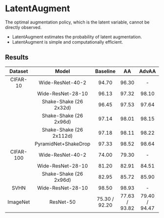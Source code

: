 # LatentAugment

The optimal augmentation policy, which is the latent variable, cannot be directly observed.
- LatentAugment estimates the probability of latent augmentation. 
- LatentAugment is simple and computationally efficient.

## Results
|  Dataset  |          Model          |    Baseline   |       AA      |     AdvAA     |  UBS  |       LA      |
|:---------:|:-----------------------:|:-------------:|:-------------:|:-------------:|:-----:|:-------------:|
|  CIFAR-10 |     Wide-ResNet-40-2    |     94.70     |     96.30     |       -       |   -   |   97.27±0.09  |
|           |    Wide-ResNet-28-10    |     96.13     |     97.32     |     98.10     | 97.89 |   98.25±0.08  |
|           |  Shake-Shake (26 2x32d) |     96.45     |     97.53     |     97.64     |   -   |   97.68±0.03  |
|           |  Shake-Shake (26 2x96d) |     97.14     |     98.01     |     98.15     | 98.27 |   98.42±0.02  |
|           | Shake-Shake (26 2x112d) |     97.18     |     98.11     |     98.22     |   -   |   98.44±0.02  |
|           |   PyramidNet+ShakeDrop  |     97.33     |     98.52     |     98.64     | 98.66 |   98.72±0.02  |
| CIFAR-100 |     Wide-ResNet-40-2    |     74.00     |     79.30     |       -       |   -   |   80.90±0.15  |
|           |    Wide-ResNet-28-10    |     81.20     |     82.91     |     84.51     | 84.54 |   84.98±0.12  |
|           |  Shake-Shake (26 2x96d) |     82.95     |     85.72     |     85.90     |   -   |   85.88±0.10  |
|    SVHN   |    Wide-ResNet-28-10    |     98.50     |     98.93     |       -       |   -   |     98.99     |
|  ImageNet |        ResNet-50        | 75.30 / 92.20 | 77.63 / 93.82 | 79.40 / 94.47 |   -   | 78.29 / 93.98 |

